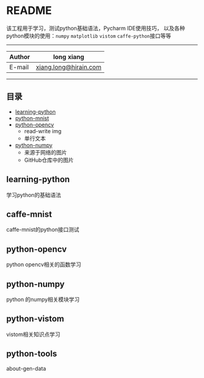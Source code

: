 README
=================
该工程用于学习，测试python基础语法，Pycharm IDE使用技巧，
以及各种python模块的使用：`numpy` `matplotlib` `vistom`
 `caffe-python`接口等等
 ****
|Author|long xiang|
|---|---
|E-mail|xiang.long@hirain.com
****
 ## 目录
* [learning-python](learning-python)
* [python-mnist](caffe-mnist)
* [python-opencv](python-opencv)
    * read-write img
    * 单行文本
* [python-numpy](python-numpy)
    * 来源于网络的图片
    * GitHub仓库中的图片
 
learning-python
---
学习python的基础语法


caffe-mnist
---
caffe-mnist的python接口测试

python-opencv
---
python opencv相关的函数学习

python-numpy
---
python 的numpy相关模块学习

python-vistom
---
vistom相关知识点学习

python-tools
---
about-gen-data

